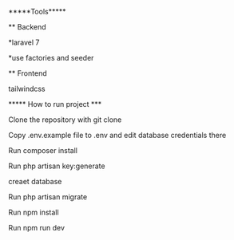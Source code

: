 <p>*****Tools*****</p>

<p> ** Backend
    
</p>
<p> 
  *laravel 7
</p>
<p> 
  *use factories and seeder
</p>
 
 

<p> ** Frontend
    
</p>
<p> 
  tailwindcss
</p>
 


<p>***** How to run project ***</p>

<p>Clone the repository with git clone</p>

<p>Copy .env.example file to .env and edit database credentials there</p>

<p>Run composer install</p>

<p>Run php artisan key:generate</p>

<p>creaet database</p>

<p>Run php artisan migrate</p>
 
<p>Run npm install</p>

<p>Run npm run dev</p>



